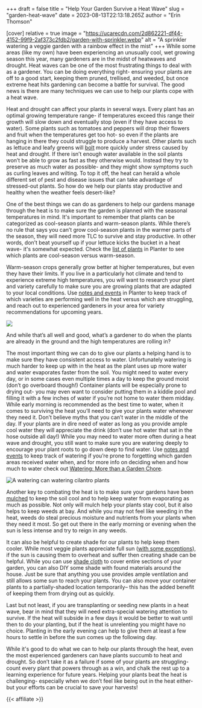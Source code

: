 +++
draft = false
title = "Help Your Garden Survive a Heat Wave"
slug = "garden-heat-wave"
date = 2023-08-13T22:13:18.265Z
author = "Erin Thomson"


[cover]
relative = true
image = "https://ucarecdn.com/2d862221-df44-4152-99f9-2af373c2fdb2/garden-with-sprinkler.webp"
alt = "A sprinkler watering a veggie garden with a rainbow effect in the mist"
+++
While some areas (like my own) have been experiencing an unusually cool, wet growing season this year, many gardeners are in the midst of heatwaves and drought. Heat waves can be one of the most frustrating things to deal with as a gardener. You can be doing everything right- ensuring your plants are off to a good start, keeping them pruned, trellised, and weeded, but once extreme heat hits gardening can become a battle for survival. The good news is there are many techniques we can use to help our plants cope with a heat wave.

Heat and drought can affect your plants in several ways. Every plant has an optimal growing temperature range- if temperatures exceed this range their growth will slow down and eventually stop (even if they have access to water). Some plants such as tomatoes and peppers will drop their flowers and fruit when the temperatures get too hot- so even if the plants are hanging in there they could struggle to produce a harvest. Other plants such as lettuce and leafy greens will [bolt](https://blog.planter.garden/posts/plant-bolting-a-seedy-situation/) more quickly under stress caused by heat and drought. If there isn’t enough water available in the soil plants won’t be able to grow as fast as they otherwise would. Instead they try to preserve as much water as possible- and they might show symptoms such as curling leaves and wilting. To top it off, the heat can herald a whole different set of pest and disease issues that can take advantage of stressed-out plants. So how do we help our plants stay productive and healthy when the weather feels desert-like?

One of the best things we can do as gardeners to help our gardens manage through the heat is to make sure the garden is planned with the seasonal temperatures in mind. It's important to remember that plants can be categorized as cool-season plants and warm-season plants. While there’s no rule that says you can’t grow cool-season plants in the warmer parts of the season, they will need more TLC to survive and stay productive. In other words, don’t beat yourself up if your lettuce kicks the bucket in a heat wave- it's somewhat expected. Check the [list of plants](https://planter.garden/plants) in Planter to see which plants are cool-season versus warm-season.

Warm-season crops generally grow better at higher temperatures, but even they have their limits. If you live in a particularly hot climate and tend to experience extreme high temperatures, you will want to research your plant and variety carefully to make sure you are growing plants that are adapted to your local conditions. Use [notes and events](https://info.planter.garden/notes-and-events/how-to/) in Planter to keep track of which varieties are performing well in the heat versus which are struggling, and reach out to experienced gardeners in your area for variety recommendations for upcoming years.

![](https://ucarecdn.com/e887ca44-1384-4058-b594-65a10bf4cdfa/hot-pepper-plant.webp)

And while that’s all well and good, what’s a gardener to do when the plants are already in the ground and the high temperatures are rolling in?

The most important thing we can do to give our plants a helping hand is to make sure they have consistent access to water. Unfortunately watering is much harder to keep up with in the heat as the plant uses up more water and water evaporates faster from the soil. You might need to water every day, or in some cases even multiple times a day to keep the ground moist (don’t go overboard though!) Container plants will be especially prone to drying out- you may even want to consider putting them in a kiddie pool and filling it with a few inches of water if you’re not home to water them midday. While early morning is recommended as the best time to water, when it comes to surviving the heat you’ll need to give your plants water whenever they need it. Don’t believe myths that you can’t water in the middle of the day. If your plants are in dire need of water as long as you provide ample cool water they will appreciate the drink (don’t use hot water that sat in the hose outside all day!) While you may need to water more often during a heat wave and drought, you still want to make sure you are watering deeply to encourage your plant roots to go down deep to find water. Use [notes and events](https://info.planter.garden/notes-and-events/how-to/) to keep track of watering if you’re prone to forgetting which garden areas received water when, and for more info on deciding when and how much to water check out [Watering: More than a Garden Chore](https://blog.planter.garden/posts/watering-more-than-a-garden-chore/).

![A watering can watering cilantro plants](https://ucarecdn.com/6f028e78-4525-4a26-93df-d86f5f888311/watering-cilantro.webp)

Another key to combating the heat is to make sure your gardens have been [mulched](https://blog.planter.garden/posts/mulching-a-must-for-your-garden/) to keep the soil cool and to help keep water from evaporating as much as possible. Not only will mulch help your plants stay cool, but it also helps to keep weeds at bay. And while you may not feel like weeding in the heat, weeds do steal precious moisture and nutrients from your plants when they need it most. So get out there in the early morning or evening when the sun is less intense and try to reign in any weeds.

It can also be helpful to create shade for our plants to help keep them cooler. While most veggie plants appreciate full sun ([with some exceptions](https://blog.planter.garden/posts/growing-vegetables-in-part-shade/)), if the sun is causing them to overheat and suffer then creating shade can be helpful. While you can use [shade cloth](https://www.amazon.com/s?k=shade+cloth) to cover entire sections of your garden, you can also DIY some shade with found materials around the house. Just be sure that anything you use provides ample ventilation and still allows some sun to reach your plants. You can also move your container plants to a partially-shaded location temporarily– this has the added benefit of keeping them from drying out as quickly.

Last but not least, if you are transplanting or seeding new plants in a heat wave, bear in mind that they will need extra-special watering attention to survive. If the heat will subside in a few days it would be better to wait until then to do your planting, but if the heat is unrelenting you might have no choice. Planting in the early evening can help to give them at least a few hours to settle in before the sun comes up the following day.

While it's good to do what we can to help our plants through the heat, even the most experienced gardeners can have plants succumb to heat and drought. So don’t take it as a failure if some of your plants are struggling- count every plant that powers through as a win, and chalk the rest up to a learning experience for future years. Helping your plants beat the heat is challenging- especially when we don’t feel like being out in the heat either- but your efforts can be crucial to save your harvests!

{{< affiliate >}}
